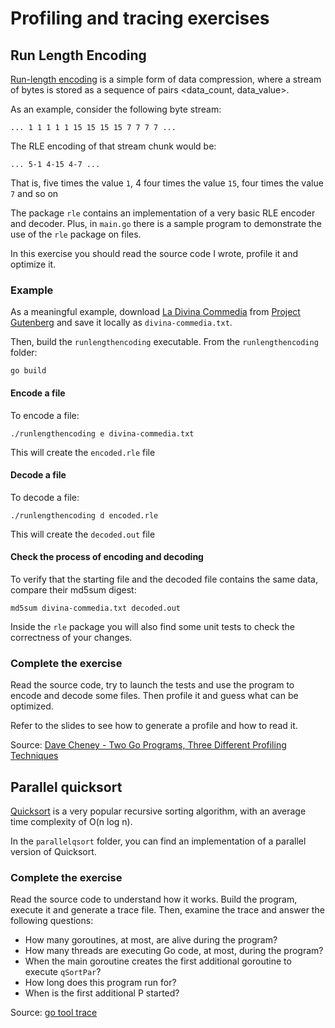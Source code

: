 # Profiling and tracing exercises

## Run Length Encoding

[Run-length encoding](https://en.wikipedia.org/wiki/Run-length_encoding) is a simple form of data compression, where a stream of bytes is stored as a sequence of pairs <data_count, data_value>.

As an example, consider the following byte stream:

`... 1 1 1 1 1 15 15 15 15 7 7 7 7 ...`

The RLE encoding of that stream chunk would be:

`... 5-1 4-15 4-7 ...`

That is, five times the value `1`, 4 four times the value `15`, four times the value `7` and so on

The package `rle` contains an implementation of a very basic RLE encoder and decoder.
Plus, in `main.go` there is a sample program to demonstrate the use of the `rle` package on files.

In this exercise you should read the source code I wrote, profile it and optimize it.

### Example

As a meaningful example, download [La Divina Commedia](https://www.gutenberg.org/files/1012/1012-0.txt) from [Project Gutenberg](https://www.gutenberg.org/) and save it locally as `divina-commedia.txt`.

Then, build the `runlengthencoding` executable. From the `runlengthencoding` folder:

`go build`

#### Encode a file

To encode a file:

`./runlengthencoding e divina-commedia.txt`

This will create the `encoded.rle` file

#### Decode a file

To decode a file:

`./runlengthencoding d encoded.rle`

This will create the `decoded.out` file

#### Check the process of encoding and decoding

To verify that the starting file and the decoded file contains the same data, compare their md5sum digest:

`md5sum divina-commedia.txt decoded.out`

Inside the `rle` package you will also find some unit tests to check the correctness of your changes.

### Complete the exercise

Read the source code, try to launch the tests and use the program to encode and decode some files.
Then profile it and guess what can be optimized.

Refer to the slides to see how to generate a profile and how to read it.

Source: [Dave Cheney - Two Go Programs, Three Different Profiling Techniques](https://www.youtube.com/watch?v=nok0aYiGiYA)

## Parallel quicksort

[Quicksort](https://en.wikipedia.org/wiki/Quicksort) is a very popular recursive sorting algorithm, with an average time complexity of O(n log n).

In the `parallelqsort` folder, you can find an implementation of a parallel version of Quicksort.

### Complete the exercise

Read the source code to understand how it works. Build the program, execute it and generate a trace file.
Then, examine the trace and answer the following questions:

- How many goroutines, at most, are alive during the program?
- How many threads are executing Go code, at most, during the program?
- When the main goroutine creates the first additional goroutine to execute `qSortPar`?
- How long does this program run for?
- When is the first additional P started?

Source: [go tool trace](https://making.pusher.com/go-tool-trace/)

